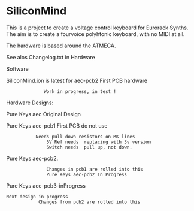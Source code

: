# SiliconMind
This is a project to create a voltage control keyboard for Eurorack Synths.  The aim is to create a fourvoice polyhtonic keyboard, with no MIDI at all.

The hardware is based around the ATMEGA.

See alos Changelog.txt in Hardware

Software 

SiliconMind.ion is latest for aec-pcb2 First PCB hardware

                  Work in progress, in test !

Hardware Designs:

Pure Keys aec Original Design

Pure Keys aec-pcb1 First PCB  do not use

      	       Needs pull down resistors on	MK lines
                   5V Ref needs	 replacing with 3v version
                   Switch needs	 pull up, not down.
Pure Keys aec-pcb2. 

                   Changes in pcb1 are rolled into this
                   Pure Keys aec-pcb2 In Progress

Pure Keys aec-pcb3-inProgress

	Next design in progress
	     	    Changes from pcb2 are rolled into this 
